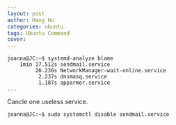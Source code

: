 ```yaml
---
layout: post
author: Hang Hu
categories: ubuntu
tags: Ubuntu Command 
cover: 
---
```


```
joanna@JC:~$ systemd-analyze blame
    1min 17.512s sendmail.service
         26.236s NetworkManager-wait-online.service
          2.237s dnsmasq.service
          1.187s apparmor.service
...
```
Cancle one useless service.
```
joanna@JC:~$ sudo systemctl disable sendmail.service
```
